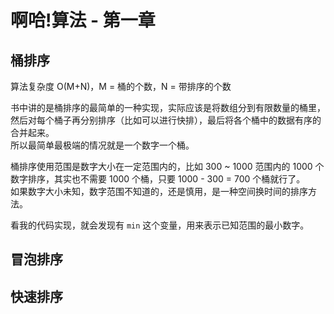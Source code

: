 # 啊哈!算法 - 第一章

## 桶排序

算法复杂度 O(M+N)，M = 桶的个数，N = 带排序的个数    

书中讲的是桶排序的最简单的一种实现，实际应该是将数组分到有限数量的桶里，然后对每个桶子再分别排序（比如可以进行快排），最后将各个桶中的数据有序的合并起来。    
所以最简单最极端的情况就是一个数字一个桶。  

桶排序使用范围是数字大小在一定范围内的，比如 300 ~ 1000 范围内的 1000 个数字排序，其实也不需要 1000 个桶，只要 1000 - 300 = 700 个桶就行了。  
如果数字大小未知，数字范围不知道的，还是慎用，是一种空间换时间的排序方法。  

看我的代码实现，就会发现有 `min` 这个变量，用来表示已知范围的最小数字。


## 冒泡排序

## 快速排序

